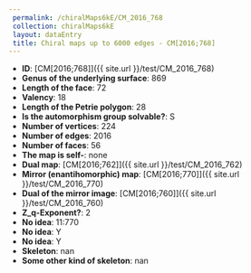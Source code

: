 ```yaml
--- 
 permalink: /chiralMaps6kE/CM_2016_768 
 collection: chiralMaps6kE
 layout: dataEntry
 title: Chiral maps up to 6000 edges - CM[2016;768]
---
```


- **ID**: [CM[2016;768]]({{ site.url }}/test/CM_2016_768)
- **Genus of the underlying surface**: 869
- **Length of the face**: 72
- **Valency**: 18
- **Length of the Petrie polygon**: 28
- **Is the automorphism group solvable?**: S
- **Number of vertices**: 224
- **Number of edges**: 2016
- **Number of faces**: 56
- **The map is self-**: none
- **Dual map**: [CM[2016;762]]({{ site.url }}/test/CM_2016_762)
- **Mirror (enantihomorphic) map**: [CM[2016;770]]({{ site.url }}/test/CM_2016_770)
- **Dual of the mirror image**: [CM[2016;760]]({{ site.url }}/test/CM_2016_760)
- **Z_q-Exponent?**: 2
- **No idea**:  11:770
- **No idea**: Y
- **No idea**: Y
- **Skeleton**: nan
- **Some other kind of skeleton**: nan
